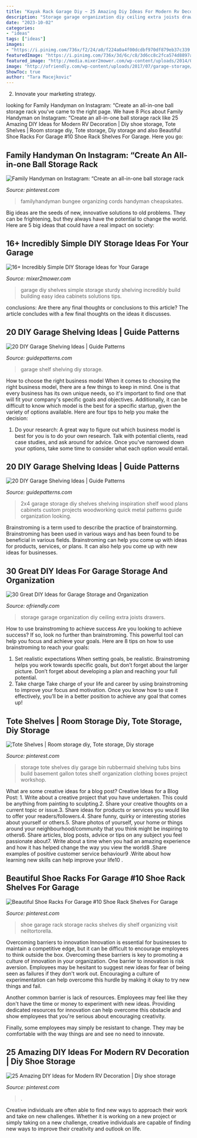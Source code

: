 ```yaml
---
title: "Kayak Rack Garage Diy ~ 25 Amazing Diy Ideas For Modern Rv Decoration"
description: "Storage garage organization diy ceiling extra joists drawers"
date: "2023-10-02"
categories:
- "ideas"
tags: ["ideas"]
images:
- "https://i.pinimg.com/736x/f2/24/a0/f224a0a4f00dcdbf970df879eb37c339.jpg"
featuredImage: "https://i.pinimg.com/736x/3d/6c/c8/3d6cc8c2fca574d8897a686eba919865.jpg"
featured_image: "http://media.mixer2mower.com/wp-content/uploads/2014/02/Sturdy-Garage-Shelves-600x450.jpg"
image: "http://ofriendly.com/wp-content/uploads/2017/07/garage-storage/1-garage-storage-organization-ideas.jpg"
ShowToc: true
author: "Tara Macejkovic"
---
```



2. Innovate your marketing strategy.

	

		
looking for Family Handyman on Instagram: “Create an all-in-one ball storage rack you've came to the right page. We have 8 Pics about Family Handyman on Instagram: “Create an all-in-one ball storage rack like 25 Amazing DIY Ideas for Modern RV Decoration | Diy shoe storage, Tote Shelves | Room storage diy, Tote storage, Diy storage and also Beautiful Shoe Racks For Garage #10 Shoe Rack Shelves For Garage. Here you go:
		
    
## Family Handyman On Instagram: “Create An All-in-one Ball Storage Rack

<img loading=lazy src="https://i.pinimg.com/736x/f2/24/a0/f224a0a4f00dcdbf970df879eb37c339.jpg" onerror="this.onerror=null;this.src='https://tse4.mm.bing.net/th?id=OIP.GrMTwAkRzlZyGbaBezN7kQHaHa&amp;pid=15.1';" alt="Family Handyman on Instagram: “Create an all-in-one ball storage rack">

_Source: pinterest.com_

>familyhandyman bungee organizing cords handyman cheapskates. 

	

Big ideas are the seeds of new, innovative solutions to old problems. They can be frightening, but they always have the potential to change the world. Here are 5 big ideas that could have a real impact on society:

    
## 16+ Incredibly Simple DIY Storage Ideas For Your Garage

<img loading=lazy src="http://media.mixer2mower.com/wp-content/uploads/2014/02/Sturdy-Garage-Shelves-600x450.jpg" onerror="this.onerror=null;this.src='https://tse4.mm.bing.net/th?id=OIP.YrTdL3dQcPmMrY4Xi8Sp6gHaFj&amp;pid=15.1';" alt="16+ Incredibly Simple DIY Storage Ideas for Your Garage">

_Source: mixer2mower.com_

>garage diy shelves simple storage sturdy shelving incredibly build building easy idea cabinets solutions tips. 

	

conclusions: Are there any final thoughts or conclusions to this article?
The article concludes with a few final thoughts on the ideas it discusses.

    
## 20 DIY Garage Shelving Ideas | Guide Patterns

<img loading=lazy src="https://www.guidepatterns.com/wp-content/uploads/2015/07/Garage-Shelf.jpg" onerror="this.onerror=null;this.src='https://tse4.mm.bing.net/th?id=OIP.2IiT-YD4CdUouPpCVBttlwHaF4&amp;pid=15.1';" alt="20 DIY Garage Shelving Ideas | Guide Patterns">

_Source: guidepatterns.com_

>garage shelf shelving diy storage. 

	

How to choose the right business model
When it comes to choosing the right business model, there are a few things to keep in mind. One is that every business has its own unique needs, so it's important to find one that will fit your company's specific goals and objectives. Additionally, it can be difficult to know which model is the best for a specific startup, given the variety of options available. Here are four tips to help you make the decision: 
1) Do your research: A great way to figure out which business model is best for you is to do your own research. Talk with potential clients, read case studies, and ask around for advice. Once you've narrowed down your options, take some time to consider what each option would entail.

    
## 20 DIY Garage Shelving Ideas | Guide Patterns

<img loading=lazy src="http://www.guidepatterns.com/wp-content/uploads/2015/07/DIY-Garage-Shelves-2x4.jpg" onerror="this.onerror=null;this.src='https://tse4.mm.bing.net/th?id=OIP.Snr8onD0Fbo5AMQTXQFJEgHaJ4&amp;pid=15.1';" alt="20 DIY Garage Shelving Ideas | Guide Patterns">

_Source: guidepatterns.com_

>2x4 garage storage diy shelves shelving inspiration shelf wood plans cabinets custom projects woodworking quick metal patterns guide organization looking. 

	

Brainstroming is a term used to describe the practice of brainstorming. Brainstroming has been used in various ways and has been found to be beneficial in various fields. Brainstroming can help you come up with ideas for products, services, or plans. It can also help you come up with new ideas for businesses.

    
## 30 Great DIY Ideas For Garage Storage And Organization

<img loading=lazy src="http://ofriendly.com/wp-content/uploads/2017/07/garage-storage/1-garage-storage-organization-ideas.jpg" onerror="this.onerror=null;this.src='https://tse2.mm.bing.net/th?id=OIP.TAjXXCAU_Xf8cmgdMh7argHaO0&amp;pid=15.1';" alt="30 Great DIY Ideas for Garage Storage and Organization">

_Source: ofriendly.com_

>storage garage organization diy ceiling extra joists drawers. 

	

How to use brainstroming to achieve success
Are you looking to achieve success? If so, look no further than brainstroming. This powerful tool can help you focus and achieve your goals. Here are 8 tips on how to use brainstroming to reach your goals: 
1. Set realistic expectations 
When setting goals, be realistic. Brainstroming helps you work towards specific goals, but don’t forget about the larger picture. Don’t forget about developing a plan and reaching your full potential. 
2. Take charge 
Take charge of your life and career by using brainstroming to improve your focus and motivation. Once you know how to use it effectively, you’ll be in a better position to achieve any goal that comes up! 

    
## Tote Shelves | Room Storage Diy, Tote Storage, Diy Storage

<img loading=lazy src="https://i.pinimg.com/736x/7e/2d/3e/7e2d3e053ca1b7c1368bdd2f179ce0c9--diy-garage-shelves-build-shelves.jpg" onerror="this.onerror=null;this.src='https://tse1.mm.bing.net/th?id=OIP.8SaRf0-0lDZCcXDa-N8AXgHaJ4&amp;pid=15.1';" alt="Tote Shelves | Room storage diy, Tote storage, Diy storage">

_Source: pinterest.com_

>storage tote shelves diy garage bin rubbermaid shelving tubs bins build basement gallon totes shelf organization clothing boxes project workshop. 

	

What are some creative ideas for a blog post?
Creative Ideas for a Blog Post: 1. Write about a creative project that you have undertaken. This could be anything from painting to sculpting.2. Share your creative thoughts on a current topic or issue.3. Share ideas for products or services you would like to offer your readers/followers.4. Share funny, quirky or interesting stories about yourself or others.5. Share photos of yourself, your home or things around your neighbourhood/community that you think might be inspiring to others6. Share articles, blog posts, advice or tips on any subject you feel passionate about7. Write about a time when you had an amazing experience and how it has helped change the way you view the world8 .Share examples of positive customer service behaviour9 .Write about how learning new skills can help improve your life10 .

    
## Beautiful Shoe Racks For Garage #10 Shoe Rack Shelves For Garage

<img loading=lazy src="https://i.pinimg.com/736x/e0/ff/2e/e0ff2e5f02718c5a8f981aa2453ed89d--garage-shoe-storage-garage-organisation.jpg" onerror="this.onerror=null;this.src='https://tse1.mm.bing.net/th?id=OIP.Yw0WDDTRxI3sEllq54WabgHaJ5&amp;pid=15.1';" alt="Beautiful Shoe Racks For Garage #10 Shoe Rack Shelves For Garage">

_Source: pinterest.com_

>shoe garage rack storage racks shelves diy shelf organizing visit neiltortorella. 

	

Overcoming barriers to innovation
Innovation is essential for businesses to maintain a competitive edge, but it can be difficult to encourage employees to think outside the box. Overcoming these barriers is key to promoting a culture of innovation in your organization.
One barrier to innovation is risk aversion. Employees may be hesitant to suggest new ideas for fear of being seen as failures if they don't work out. Encouraging a culture of experimentation can help overcome this hurdle by making it okay to try new things and fail.

Another common barrier is lack of resources. Employees may feel like they don't have the time or money to experiment with new ideas. Providing dedicated resources for innovation can help overcome this obstacle and show employees that you're serious about encouraging creativity.

Finally, some employees may simply be resistant to change. They may be comfortable with the way things are and see no need to innovate.

    
## 25 Amazing DIY Ideas For Modern RV Decoration | Diy Shoe Storage

<img loading=lazy src="https://i.pinimg.com/736x/3d/6c/c8/3d6cc8c2fca574d8897a686eba919865.jpg" onerror="this.onerror=null;this.src='https://tse2.mm.bing.net/th?id=OIP.jFXbwu5t1zNQaoKXWJ7aDwHaKy&amp;pid=15.1';" alt="25 Amazing DIY Ideas for Modern RV Decoration | Diy shoe storage">

_Source: pinterest.com_

>. 

	

Creative individuals are often able to find new ways to approach their work and take on new challenges. Whether it is working on a new project or simply taking on a new challenge, creative individuals are capable of finding new ways to improve their creativity and outlook on life.

